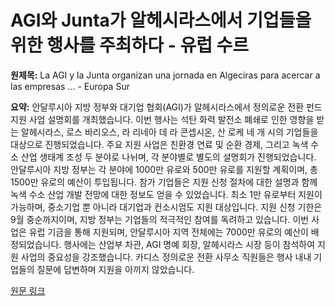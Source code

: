 # AGI와 Junta가 알헤시라스에서 기업들을 위한 행사를 주최하다 - 유럽 수르

**원제목:** La AGI y la Junta organizan una jornada en Algeciras para acercar a las empresas ... - Europa Sur

**요약:** 안달루시아 지방 정부와 대기업 협회(AGI)가 알헤시라스에서 정의로운 전환 펀드 지원 사업 설명회를 개최했습니다.  이번 행사는 석탄 화력 발전소 폐쇄로 인한 영향을 받는 알헤시라스, 로스 바리오스, 라 리네아 데 라 콘셉시온, 산 로케 네 개 시의 기업들을 대상으로 진행되었습니다.  주요 지원 사업은 친환경 연료 및 순환 경제, 그리고 녹색 수소 산업 생태계 조성 두 분야로 나뉘며, 각 분야별로 별도의 설명회가 진행되었습니다.  안달루시아 지방 정부는 각 분야에 1000만 유로와 500만 유로를 지원할 계획이며,  총 1500만 유로의 예산이 투입됩니다.  참가 기업들은 지원 신청 절차에 대한 설명과 함께 녹색 수소 산업 개발 전망에 대한 정보도 얻을 수 있었습니다.  최소 1만 유로부터 지원이 가능하며, 중소기업 뿐 아니라 대기업과 컨소시엄도 지원 대상입니다.  지원 신청 기한은 9월 중순까지이며,  지방 정부는 기업들의 적극적인 참여를 독려하고 있습니다.  이번 사업은 유럽 기금을 통해 지원되며, 안달루시아 지역 전체에는 7000만 유로의 예산이 배정되었습니다.  행사에는 산업부 차관, AGI 명예 회장, 알헤시라스 시장 등이 참석하여 지원 사업의 중요성을 강조했습니다.  카디스 정의로운 전환 사무소 직원들은 행사 내내 기업들의 질문에 답변하며 지원을 아끼지 않았습니다.

[원문 링크](https://www.europasur.es/campo-de-gibraltar/jornada-algeciras-empresas-fondos-transicion-justa_0_2004441253.html)
